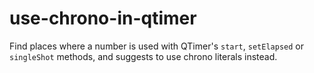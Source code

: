 # use-chrono-in-qtimer

Find places where a number is used with QTimer's `start`, `setElapsed` or `singleShot` methods,
and suggests to use chrono literals instead.

